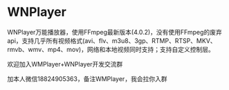 # WNPlayer
WNPlayer万能播放器，使用FFmpeg最新版本(4.0.2)，没有使用FFmpeg的废弃api，支持几乎所有视频格式(avi、flv、m3u8、3gp、RTMP、RTSP、MKV、rmvb、wmv、mp4、mov)，网络和本地视频同时支持；支持自定义控制层。


欢迎加入WMPlayer+WNPlayer开发交流群

加本人微信18824905363，备注WMPlayer，我会拉你入群
